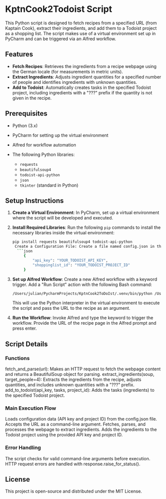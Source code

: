 # KptnCook2Todoist Script

This Python script is designed to fetch recipes from a specified URL (from Kaptain Cook), extract their ingredients, and add them to a Todoist project as a shopping list. The script makes use of a virtual environment set up in PyCharm and can be triggered via an Alfred workflow.

## Features
- **Fetch Recipes**: Retrieves the ingredients from a recipe webpage using the German locale (for measurements in metric units).
- **Extract Ingredients**: Adjusts ingredient quantities for a specified number of people and identifies ingredients with unknown quantities.
- **Add to Todoist**: Automatically creates tasks in the specified Todoist project, including ingredients with a "???" prefix if the quantity is not given in the recipe.

## Prerequisites
- Python (3.x)
- PyCharm for setting up the virtual environment
- Alfred for workflow automation
- The following Python libraries:

  - `requests`
  - `beautifulsoup4`
  - `todoist-api-python`
  - `json`
  - `tkinter` (standard in Python)

## Setup Instructions
1. **Create a Virtual Environment**: In PyCharm, set up a virtual environment where the script will be developed and executed.

2. **Install Required Libraries**: Run the following `pip` commands to install the necessary libraries inside the virtual environment:
   ```bash
   pip install requests beautifulsoup4 todoist-api-python
    Create a Configuration File: Create a file named config.json in the script directory to store the API key and project ID securely:
     ```json
        {
            "api_key": "YOUR_TODOIST_API_KEY",
            "shoppinglist_id": "YOUR_TODOIST_PROJECT_ID"
        }
     ```
3. **Set up Alfred Workflow**: Create a new Alfred workflow with a keyword trigger.
Add a "Run Script" action with the following Bash command:  
    ```bash
    /Users/julian/PycharmProjects/KptnCook2ToDoIst/.venv/bin/python /Users/julian/PycharmProjects/KptnCook2ToDoIst/.venv/KptnCook-Einkaufsliste.py "{query}"
     ``` 
   This will use the Python interpreter in the virtual environment to execute the script and pass the URL to the recipe as an argument.
4. **Run the Workflow**:
Invoke Alfred and type the keyword to trigger the workflow.
Provide the URL of the recipe page in the Alfred prompt and press enter.
## Script Details
### Functions
fetch_and_parse(url): Makes an HTTP request to fetch the webpage content and returns a BeautifulSoup object for parsing.
extract_ingredients(soup, target_people=4): Extracts the ingredients from the recipe, adjusts quantities, and includes unknown quantities with a "???" prefix.
add_to_todoist(api_key, tasks, project_id): Adds the tasks (ingredients) to the specified Todoist project.
### Main Execution Flow
Loads configuration data (API key and project ID) from the config.json file.
Accepts the URL as a command-line argument.
Fetches, parses, and processes the webpage to extract ingredients.
Adds the ingredients to the Todoist project using the provided API key and project ID.
### Error Handling
The script checks for valid command-line arguments before execution.
HTTP request errors are handled with response.raise_for_status().
## License
This project is open-source and distributed under the MIT License.



